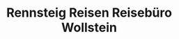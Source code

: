---
title: "Rennsteig Reisen Reisebüro Wollstein"
url: /graefenthal/rennsteig-reisen-reisebuero-wollstein/
shop: Reisebüro
---